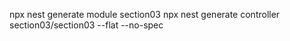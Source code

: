 npx nest generate module section03
npx nest generate controller section03/section03 --flat --no-spec
